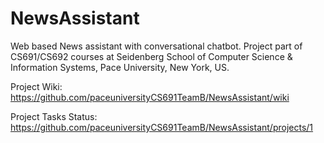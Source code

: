 # NewsAssistant

Web based News assistant with conversational chatbot.
Project part of CS691/CS692 courses at Seidenberg School of Computer Science & Information Systems, Pace University, New York, US.

Project Wiki:
https://github.com/paceuniversityCS691TeamB/NewsAssistant/wiki

Project Tasks Status:
https://github.com/paceuniversityCS691TeamB/NewsAssistant/projects/1


